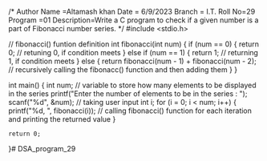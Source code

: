 /*
Author Name =Altamash khan
Date = 6/9/2023
Branch = I.T.
Roll No=29
Program =01
Description=Write a C program to check if a given number is a part of Fibonacci number series.
*/
#include <stdio.h>

// fibonacci() funtion definition
int fibonacci(int num)
{
    if (num == 0)
    {
        return 0; // retuning 0, if condition meets
    }
    else if (num == 1)
    {
        return 1; // returning 1, if condition meets
    }
    else
    {
        return fibonacci(num - 1) + fibonacci(num - 2); // recursively calling the fibonacc() function and then adding them
    }
}

int main()
{
    int num; // variable to store how many elements to be displayed in the series
    printf("Enter the number of elements to be in the series : ");
    scanf("%d", &num); // taking user input
    int i;
    for (i = 0; i < num; i++)
    {
        printf("%d, ", fibonacci(i)); // calling fibonacci() function for each iteration and printing the returned value
    }

    return 0;
}# DSA_program_29
